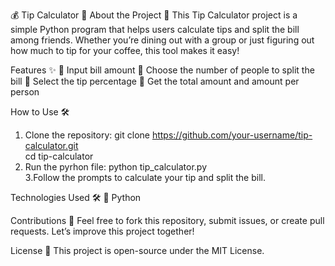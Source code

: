 💰 Tip Calculator 🧮
About the Project 🚀
This Tip Calculator project is a simple Python program that helps users calculate tips and split the bill among friends. Whether you’re dining out with a group or just figuring out how much to tip for your coffee, this tool makes it easy!

Features ✨
📝 Input bill amount
👥 Choose the number of people to split the bill
💸 Select the tip percentage
🎉 Get the total amount and amount per person

How to Use 🛠️
1. Clone the repository:
   git clone https://github.com/your-username/tip-calculator.git  
cd tip-calculator  
2. Run the pyrhon file:
   python tip_calculator.py  
3.Follow the prompts to calculate your tip and split the bill.

Technologies Used 🛠️
🐍 Python

Contributions 🤝
Feel free to fork this repository, submit issues, or create pull requests. Let’s improve this project together!

License 📜
This project is open-source under the MIT License.

